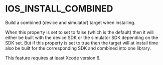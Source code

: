   

# IOS_INSTALL_COMBINED  
Build a combined (device and simulator) target when installing.  

When this property is set to set to false (which is the default) then it will
either be built with the device SDK or the simulator SDK depending on the SDK
set. But if this property is set to true then the target will at install time
also be built for the corresponding SDK and combined into one library.  

This feature requires at least Xcode version 6.  

